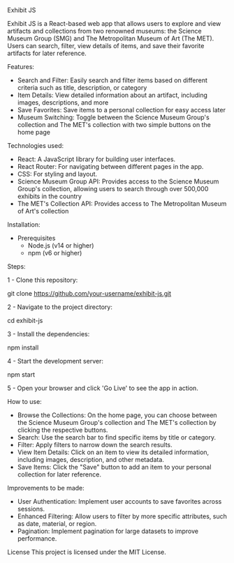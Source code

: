 Exhibit JS

Exhibit JS is a React-based web app that allows users to explore and view artifacts and collections from two renowned museums: the Science Museum Group (SMG) and The Metropolitan Museum of Art (The MET). Users can search, filter, view details of items, and save their favorite artifacts for later reference.

Features: 

- Search and Filter: Easily search and filter items based on different criteria such as title, description, or category
- Item Details: View detailed information about an artifact, including images, descriptions, and more
- Save Favorites: Save items to a personal collection for easy access later
- Museum Switching: Toggle between the Science Museum Group's collection and The MET's collection with two simple buttons on the home page

Technologies used:

- React: A JavaScript library for building user interfaces.
- React Router: For navigating between different pages in the app.
- CSS: For styling and layout.
- Science Museum Group API: Provides access to the Science Museum Group's collection, allowing users to search through over 500,000 exhibits in the country
- The MET's Collection API: Provides access to The Metropolitan Museum of Art's collection

Installation:

- Prerequisites
  - Node.js (v14 or higher)
  - npm (v6 or higher)

Steps:

1 - Clone this repository:

git clone https://github.com/your-username/exhibit-js.git

2 - Navigate to the project directory:

cd exhibit-js

3 - Install the dependencies:

npm install

4 - Start the development server:

npm start

5 - Open your browser and click 'Go Live' to see the app in action.

How to use:

- Browse the Collections: On the home page, you can choose between the Science Museum Group's collection and The MET's collection by clicking the respective buttons.
- Search: Use the search bar to find specific items by title or category.
- Filter: Apply filters to narrow down the search results.
- View Item Details: Click on an item to view its detailed information, including images, description, and other metadata.
- Save Items: Click the "Save" button to add an item to your personal collection for later reference.

Improvements to be made:
- User Authentication: Implement user accounts to save favorites across sessions.
- Enhanced Filtering: Allow users to filter by more specific attributes, such as date, material, or region.
- Pagination: Implement pagination for large datasets to improve performance.

License
This project is licensed under the MIT License.